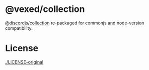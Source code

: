 # @vexed/collection

[@discordjs/collection](https://www.npmjs.com/package/@discordjs/collection) re-packaged for commonjs and
node-version compatibility.

# License

[./LICENSE-original](./LICENSE-original)